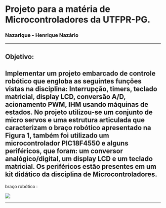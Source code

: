 # Projeto para a matéria de Microcontroladores da UTFPR-PG.

### Nazarique - Henrique Nazário 

-------
## Objetivo:

Implementar um projeto embarcado de controle
robótico que engloba as seguintes funções vistas
na disciplina: Interrupção, timers, teclado
matricial, display LCD, conversão A/D,
acionamento PWM, IHM usando máquinas de
estados.
No projeto utilizou-se um conjunto de micro
servos e uma estrutura articulada que
caracterizam o braço robótico apresentado na
Figura 1, também foi utilizado um
microcontrolador PIC18F4550 e alguns
periféricos, que foram: um conversor
analógico/digital, um display LCD e um teclado
matricial. Os periféricos estão presentes em um
kit didático da disciplina de Microcontroladores.
-------
braço robótico :


![](https://images-americanas.b2w.io/produtos/01/00/img/168714/7/168714761_1GG.jpg)

------
